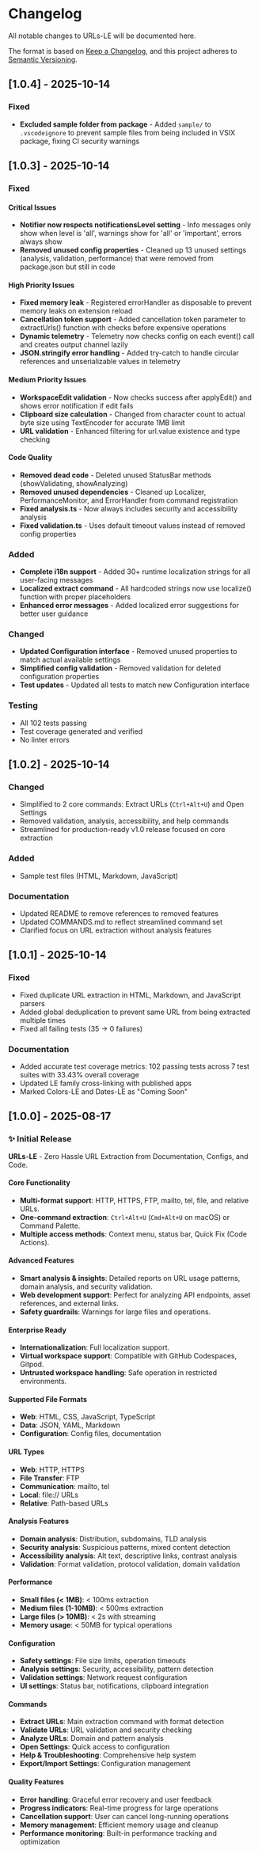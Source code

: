 # Changelog

All notable changes to URLs-LE will be documented here.

The format is based on [Keep a Changelog](https://keepachangelog.com/en/1.0.0/),
and this project adheres to [Semantic Versioning](https://semver.org/spec/v2.0.0.html).

## [1.0.4] - 2025-10-14

### Fixed

- **Excluded sample folder from package** - Added `sample/` to `.vscodeignore` to prevent sample files from being included in VSIX package, fixing CI security warnings

## [1.0.3] - 2025-10-14

### Fixed

#### Critical Issues

- **Notifier now respects notificationsLevel setting** - Info messages only show when level is 'all', warnings show for 'all' or 'important', errors always show
- **Removed unused config properties** - Cleaned up 13 unused settings (analysis, validation, performance) that were removed from package.json but still in code

#### High Priority Issues

- **Fixed memory leak** - Registered errorHandler as disposable to prevent memory leaks on extension reload
- **Cancellation token support** - Added cancellation token parameter to extractUrls() function with checks before expensive operations
- **Dynamic telemetry** - Telemetry now checks config on each event() call and creates output channel lazily
- **JSON.stringify error handling** - Added try-catch to handle circular references and unserializable values in telemetry

#### Medium Priority Issues

- **WorkspaceEdit validation** - Now checks success after applyEdit() and shows error notification if edit fails
- **Clipboard size calculation** - Changed from character count to actual byte size using TextEncoder for accurate 1MB limit
- **URL validation** - Enhanced filtering for url.value existence and type checking

#### Code Quality

- **Removed dead code** - Deleted unused StatusBar methods (showValidating, showAnalyzing)
- **Removed unused dependencies** - Cleaned up Localizer, PerformanceMonitor, and ErrorHandler from command registration
- **Fixed analysis.ts** - Now always includes security and accessibility analysis
- **Fixed validation.ts** - Uses default timeout values instead of removed config properties

### Added

- **Complete i18n support** - Added 30+ runtime localization strings for all user-facing messages
- **Localized extract command** - All hardcoded strings now use localize() function with proper placeholders
- **Enhanced error messages** - Added localized error suggestions for better user guidance

### Changed

- **Updated Configuration interface** - Removed unused properties to match actual available settings
- **Simplified config validation** - Removed validation for deleted configuration properties
- **Test updates** - Updated all tests to match new Configuration interface

### Testing

- All 102 tests passing
- Test coverage generated and verified
- No linter errors

## [1.0.2] - 2025-10-14

### Changed

- Simplified to 2 core commands: Extract URLs (`Ctrl+Alt+U`) and Open Settings
- Removed validation, analysis, accessibility, and help commands
- Streamlined for production-ready v1.0 release focused on core extraction

### Added

- Sample test files (HTML, Markdown, JavaScript)

### Documentation

- Updated README to remove references to removed features
- Updated COMMANDS.md to reflect streamlined command set
- Clarified focus on URL extraction without analysis features

## [1.0.1] - 2025-10-14

### Fixed

- Fixed duplicate URL extraction in HTML, Markdown, and JavaScript parsers
- Added global deduplication to prevent same URL from being extracted multiple times
- Fixed all failing tests (35 → 0 failures)

### Documentation

- Added accurate test coverage metrics: 102 passing tests across 7 test suites with 33.43% overall coverage
- Updated LE family cross-linking with published apps
- Marked Colors-LE and Dates-LE as "Coming Soon"

## [1.0.0] - 2025-08-17

### ✨ Initial Release

**URLs-LE** - Zero Hassle URL Extraction from Documentation, Configs, and Code.

#### **Core Functionality**

- **Multi-format support**: HTTP, HTTPS, FTP, mailto, tel, file, and relative URLs.
- **One-command extraction**: `Ctrl+Alt+U` (`Cmd+Alt+U` on macOS) or Command Palette.
- **Multiple access methods**: Context menu, status bar, Quick Fix (Code Actions).

#### **Advanced Features**

- **Smart analysis & insights**: Detailed reports on URL usage patterns, domain analysis, and security validation.
- **Web development support**: Perfect for analyzing API endpoints, asset references, and external links.
- **Safety guardrails**: Warnings for large files and operations.

#### **Enterprise Ready**

- **Internationalization**: Full localization support.
- **Virtual workspace support**: Compatible with GitHub Codespaces, Gitpod.
- **Untrusted workspace handling**: Safe operation in restricted environments.

#### **Supported File Formats**

- **Web**: HTML, CSS, JavaScript, TypeScript
- **Data**: JSON, YAML, Markdown
- **Configuration**: Config files, documentation

#### **URL Types**

- **Web**: HTTP, HTTPS
- **File Transfer**: FTP
- **Communication**: mailto, tel
- **Local**: file:// URLs
- **Relative**: Path-based URLs

#### **Analysis Features**

- **Domain analysis**: Distribution, subdomains, TLD analysis
- **Security analysis**: Suspicious patterns, mixed content detection
- **Accessibility analysis**: Alt text, descriptive links, contrast analysis
- **Validation**: Format validation, protocol validation, domain validation

#### **Performance**

- **Small files (< 1MB)**: < 100ms extraction
- **Medium files (1-10MB)**: < 500ms extraction
- **Large files (> 10MB)**: < 2s with streaming
- **Memory usage**: < 50MB for typical operations

#### **Configuration**

- **Safety settings**: File size limits, operation timeouts
- **Analysis settings**: Security, accessibility, pattern detection
- **Validation settings**: Network request configuration
- **UI settings**: Status bar, notifications, clipboard integration

#### **Commands**

- **Extract URLs**: Main extraction command with format detection
- **Validate URLs**: URL validation and security checking
- **Analyze URLs**: Domain and pattern analysis
- **Open Settings**: Quick access to configuration
- **Help & Troubleshooting**: Comprehensive help system
- **Export/Import Settings**: Configuration management

#### **Quality Features**

- **Error handling**: Graceful error recovery and user feedback
- **Progress indicators**: Real-time progress for large operations
- **Cancellation support**: User can cancel long-running operations
- **Memory management**: Efficient memory usage and cleanup
- **Performance monitoring**: Built-in performance tracking and optimization
